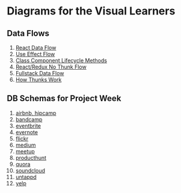 # Diagrams for the Visual Learners

## Data Flows

1. [React Data Flow][react-data-flow]
2. [Use Effect Flow][use-effect-flow]
3. [Class Component Lifecycle Methods][class-component-lifecycle]
4. [React/Redux No Thunk Flow][react-redux-nothunk]
5. [Fullstack Data Flow][fullstack-data-flow]
6. [How Thunks Work][how-thunks-work]

## DB Schemas for Project Week

1. [airbnb, hipcamp][airbnb]
2. [bandcamp][bandcamp]
3. [eventbrite][eventbrite]
4. [evernote][evernote]
5. [flickr][flickr]
6. [medium][medium]
7. [meetup][meetup]
8. [producthunt][producthunt]
9. [quora][quora]
10. [soundcloud][soundcloud]
11. [untappd][untappd]
12. [yelp][yelp]

[react-data-flow]: ./assets/react-data-flow.png
[use-effect-flow]: ./assets/use-effect-flow.png
[class-component-lifecycle]: ./assets/class-component-lifecycle.png
[react-redux-nothunk]: ./assets/react-redux-nothunk.png
[fullstack-data-flow]: ./assets/fullstack-dataflow.pdf
[how-thunks-work]: ./assets/how_thunks_work.pdf
[db-schemas]: https://drive.google.com/file/d/1Zcl-gZNqYDmcm8TTfZJt7XX2LXGu-oZ-/view?usp=sharing
[airbnb]: ./assets/dbschemas/airbnb.jpg
[bandcamp]: ./assets/dbschemas/bandcamp.jpg
[eventbrite]: ./assets/dbschemas/eventbrite.jpg
[evernote]: ./assets/dbschemas/evernote.jpg
[flickr]: ./assets/dbschemas/flickr.jpg
[medium]: ./assets/dbschemas/medium.jpg
[meetup]: ./assets/dbschemas/meetup.jpg
[producthunt]: ./assets/dbschemas/producthunt.jpg
[quora]: ./assets/dbschemas/quora.jpg
[soundcloud]: ./assets/dbschemas/soundcloud.jpg
[untappd]: ./assets/dbschemas/untappd.jpg
[yelp]: ./assets/dbschemas/yelp.jpg
